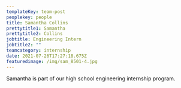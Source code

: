 ```yaml
---
templateKey: team-post
peoplekey: people
title: Samantha Collins
prettytitle1: Samantha
prettytitle2: Collins
jobtitle: Engineering Intern
jobtitle2: ""
teamcategory: internship
date: 2021-07-26T17:27:18.675Z
featuredimage: /img/sam_8501-4.jpg
---
```

Samantha is part of our high school engineering internship program.